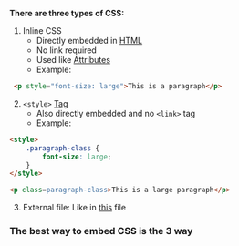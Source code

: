 **There are three types of CSS:**



1. Inline CSS
    - Directly embedded in [HTML](contents-html.md)
    - No link required
    - Used like [Attributes](common-tags.md)
    - Example:
```html
 <p style="font-size: large">This is a paragraph</p>
```

2. `<style>` [Tag](common-tags.md)
	- Also directly embedded and no `<link>` tag
	- Example:
	
```html
<style>
	.paragraph-class {
	    font-size: large;
	}
</style>

<p class=paragraph-class>This is a large paragraph</p>
```

3. External file:
	Like in [this](link-css.md) file


### The best way to embed CSS is the 3 way